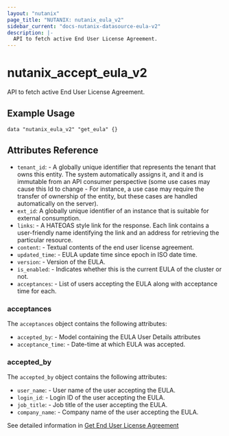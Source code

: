 ```yaml
---
layout: "nutanix"
page_title: "NUTANIX: nutanix_eula_v2"
sidebar_current: "docs-nutanix-datasource-eula-v2"
description: |-
  API to fetch active End User License Agreement.
---
```


# nutanix_accept_eula_v2

API to fetch active End User License Agreement.

## Example Usage

```hcl
data "nutanix_eula_v2" "get_eula" {}
```

## Attributes Reference
* `tenant_id`: - A globally unique identifier that represents the tenant that owns this entity. The system automatically assigns it, and it and is immutable from an API consumer perspective (some use cases may cause this Id to change - For instance, a use case may require the transfer of ownership of the entity, but these cases are handled automatically on the server).
* `ext_id`: A globally unique identifier of an instance that is suitable for external consumption.
* `links`: - A HATEOAS style link for the response. Each link contains a user-friendly name identifying the link and an address for retrieving the particular resource.
* `content`: - Textual contents of the end user license agreement.
* `updated_time`: - EULA update time since epoch in ISO date time.
* `version`: - Version of the EULA.
* `is_enabled`: - Indicates whether this is the current EULA of the cluster or not.
* `acceptances`: - List of users accepting the EULA along with acceptance time for each.

### acceptances
The `acceptances` object contains the following attributes:

* `accepted_by`: - Model containing the EULA User Details attributes
* `acceptance_time`: - Date-time at which EULA was accepted.

### accepted_by
The `accepted_by` object contains the following attributes:

* `user_name`: - User name of the user accepting the EULA.
* `login_id`: - Login ID of the user accepting the EULA.
* `job_title`: - Job title of the user accepting the EULA.
* `company_name`: - Company name of the user accepting the EULA.


See detailed information in [Get End User License Agreement](https://developers.nutanix.com/api-reference?namespace=licensing&version=v4.1#tag/EndUserLicenseAgreement/operation/getEula)